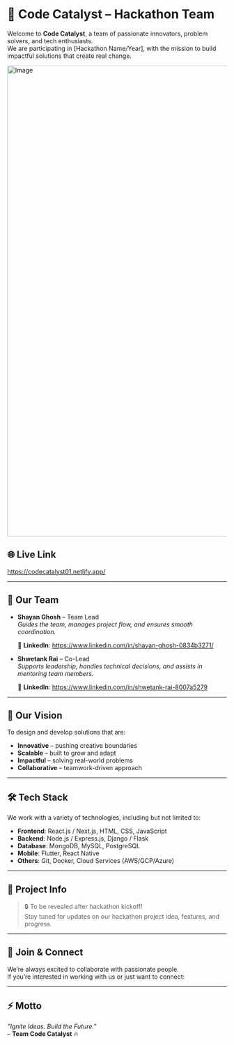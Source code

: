 # 🚀 Code Catalyst – Hackathon Team  

Welcome to **Code Catalyst**, a team of passionate innovators, problem solvers, and tech enthusiasts.  
We are participating in [Hackathon Name/Year], with the mission to build impactful solutions that create real change.  

<img width="1920" height="1080" alt="Image" src="https://github.com/user-attachments/assets/08cc2477-4c8d-4f7a-8b8c-0030ad59bcd9" />

## 🌐 Live Link
https://codecatalyst01.netlify.app/

---

## 👥 Our Team  

- **Shayan Ghosh** – Team Lead  
  *Guides the team, manages project flow, and ensures smooth coordination.*
  
  🔗 **LinkedIn**: https://www.linkedin.com/in/shayan-ghosh-0834b3271/

- **Shwetank Rai** – Co-Lead  
  *Supports leadership, handles technical decisions, and assists in mentoring team members.*
  
  🔗 **LinkedIn**: https://www.linkedin.com/in/shwetank-rai-8007a5279


---

## 🎯 Our Vision  
To design and develop solutions that are:  
- **Innovative** – pushing creative boundaries  
- **Scalable** – built to grow and adapt  
- **Impactful** – solving real-world problems  
- **Collaborative** – teamwork-driven approach  

---

## 🛠️ Tech Stack  

We work with a variety of technologies, including but not limited to:  
- **Frontend**: React.js / Next.js, HTML, CSS, JavaScript  
- **Backend**: Node.js / Express.js, Django / Flask  
- **Database**: MongoDB, MySQL, PostgreSQL  
- **Mobile**: Flutter, React Native  
- **Others**: Git, Docker, Cloud Services (AWS/GCP/Azure)  

---

## 📌 Project Info  

> 🔒 To be revealed after hackathon kickoff!  
Stay tuned for updates on our hackathon project idea, features, and progress.  

---

## 🤝 Join & Connect  

We’re always excited to collaborate with passionate people.  
If you’re interested in working with us or just want to connect:  


---

## ⚡ Motto  

*"Ignite Ideas. Build the Future."*  
– **Team Code Catalyst** 🔥  

